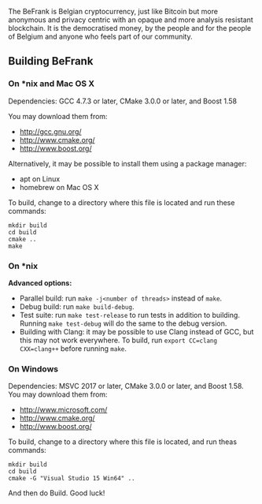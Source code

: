 The BeFrank is Belgian cryptocurrency, just like Bitcoin but more anonymous and privacy centric with an opaque and more analysis resistant blockchain. It is the democratised money, by the people and for the people of Belgium and anyone who feels part of our community.

## Building BeFrank 

### On *nix and Mac OS X

Dependencies: GCC 4.7.3 or later, CMake 3.0.0 or later, and Boost 1.58

You may download them from:

* http://gcc.gnu.org/
* http://www.cmake.org/
* http://www.boost.org/

Alternatively, it may be possible to install them using a package manager:

* apt on Linux
* homebrew on Mac OS X

To build, change to a directory where this file is located and run these commands:
```
mkdir build
cd build
cmake ..
make
```

### On *nix

**Advanced options:**

* Parallel build: run `make -j<number of threads>` instead of `make`.
* Debug build: run `make build-debug`.
* Test suite: run `make test-release` to run tests in addition to building. Running `make test-debug` will do the same to the debug version.
* Building with Clang: it may be possible to use Clang instead of GCC, but this may not work everywhere. To build, run `export CC=clang CXX=clang++` before running `make`.

### On Windows
Dependencies: MSVC 2017 or later, CMake 3.0.0 or later, and Boost 1.58. You may download them from:

* http://www.microsoft.com/
* http://www.cmake.org/
* http://www.boost.org/

To build, change to a directory where this file is located, and run theas commands: 
```
mkdir build
cd build
cmake -G "Visual Studio 15 Win64" ..
```

And then do Build.
Good luck!
